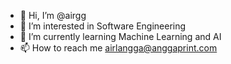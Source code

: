 - 👋 Hi, I’m @airgg
- 👀 I’m interested in Software Engineering
- 🌱 I’m currently learning Machine Learning and AI
- 📫 How to reach me airlangga@anggaprint.com

<!---
airgg/airgg is a ✨ special ✨ repository because its `README.md` (this file) appears on your GitHub profile.
You can click the Preview link to take a look at your changes.
--->